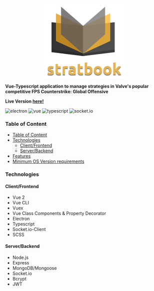 <p align="center">
  <img src=".readme/logo.png" width="256">
</p>


__Vue-Typescript application to manage strategies in Valve's popular competitive FPS Counterstrike: Global Offensive__

__Live Version [here!](https://stratbook.live)__

![electron](https://img.shields.io/badge/electron-8.3.2-blue.svg)
![vue](https://img.shields.io/badge/vue-2.6.11-blue.svg)
![typescript](https://img.shields.io/badge/typescript-3.7.5-blue.svg)
![socket.io](https://img.shields.io/badge/socket.io-2.3.0-blue.svg)

### Table of Content

- [Table of Content](#table-of-content)
- [Technologies](#technologies)
  - [Client/Frontend](#clientfrontend)
  - [Server/Backend](#serverbackend)
- [Features](#features)
- [Minimum OS Version requirements](#minimum-os-version-requirements)

### Technologies

#### Client/Frontend

- Vue 2
- Vue CLI
- Vuex
- Vue Class Components & Property Decorator
- Electron
- Typescript
- Socket.io-Client
- SCSS

#### Server/Backend

- Node.js
- Express
- MongoDB/Mongoose
- Socket.io
- Bcrypt
- JWT
